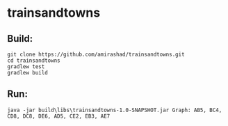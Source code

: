 # trainsandtowns

## Build:
```
git clone https://github.com/amirashad/trainsandtowns.git
cd trainsandtowns
gradlew test
gradlew build
```

## Run:
```
java -jar build\libs\trainsandtowns-1.0-SNAPSHOT.jar Graph: AB5, BC4, CD8, DC8, DE6, AD5, CE2, EB3, AE7
```

